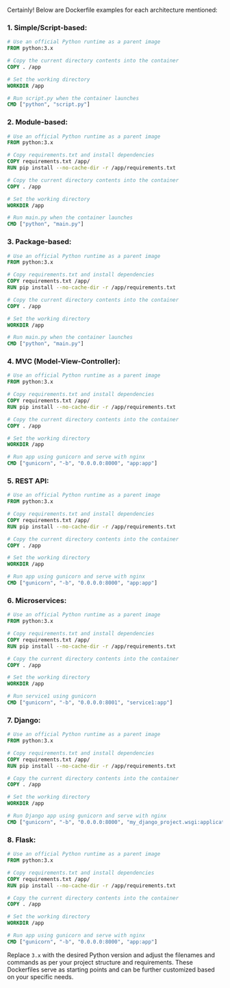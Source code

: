 Certainly! Below are Dockerfile examples for each architecture mentioned:

### 1. Simple/Script-based:

```Dockerfile
# Use an official Python runtime as a parent image
FROM python:3.x

# Copy the current directory contents into the container
COPY . /app

# Set the working directory
WORKDIR /app

# Run script.py when the container launches
CMD ["python", "script.py"]
```

### 2. Module-based:

```Dockerfile
# Use an official Python runtime as a parent image
FROM python:3.x

# Copy requirements.txt and install dependencies
COPY requirements.txt /app/
RUN pip install --no-cache-dir -r /app/requirements.txt

# Copy the current directory contents into the container
COPY . /app

# Set the working directory
WORKDIR /app

# Run main.py when the container launches
CMD ["python", "main.py"]
```

### 3. Package-based:

```Dockerfile
# Use an official Python runtime as a parent image
FROM python:3.x

# Copy requirements.txt and install dependencies
COPY requirements.txt /app/
RUN pip install --no-cache-dir -r /app/requirements.txt

# Copy the current directory contents into the container
COPY . /app

# Set the working directory
WORKDIR /app

# Run main.py when the container launches
CMD ["python", "main.py"]
```

### 4. MVC (Model-View-Controller):

```Dockerfile
# Use an official Python runtime as a parent image
FROM python:3.x

# Copy requirements.txt and install dependencies
COPY requirements.txt /app/
RUN pip install --no-cache-dir -r /app/requirements.txt

# Copy the current directory contents into the container
COPY . /app

# Set the working directory
WORKDIR /app

# Run app using gunicorn and serve with nginx
CMD ["gunicorn", "-b", "0.0.0.0:8000", "app:app"]
```

### 5. REST API:

```Dockerfile
# Use an official Python runtime as a parent image
FROM python:3.x

# Copy requirements.txt and install dependencies
COPY requirements.txt /app/
RUN pip install --no-cache-dir -r /app/requirements.txt

# Copy the current directory contents into the container
COPY . /app

# Set the working directory
WORKDIR /app

# Run app using gunicorn and serve with nginx
CMD ["gunicorn", "-b", "0.0.0.0:8000", "app:app"]
```

### 6. Microservices:

```Dockerfile
# Use an official Python runtime as a parent image
FROM python:3.x

# Copy requirements.txt and install dependencies
COPY requirements.txt /app/
RUN pip install --no-cache-dir -r /app/requirements.txt

# Copy the current directory contents into the container
COPY . /app

# Set the working directory
WORKDIR /app

# Run service1 using gunicorn
CMD ["gunicorn", "-b", "0.0.0.0:8001", "service1:app"]
```

### 7. Django:

```Dockerfile
# Use an official Python runtime as a parent image
FROM python:3.x

# Copy requirements.txt and install dependencies
COPY requirements.txt /app/
RUN pip install --no-cache-dir -r /app/requirements.txt

# Copy the current directory contents into the container
COPY . /app

# Set the working directory
WORKDIR /app

# Run Django app using gunicorn and serve with nginx
CMD ["gunicorn", "-b", "0.0.0.0:8000", "my_django_project.wsgi:application"]
```

### 8. Flask:

```Dockerfile
# Use an official Python runtime as a parent image
FROM python:3.x

# Copy requirements.txt and install dependencies
COPY requirements.txt /app/
RUN pip install --no-cache-dir -r /app/requirements.txt

# Copy the current directory contents into the container
COPY . /app

# Set the working directory
WORKDIR /app

# Run app using gunicorn and serve with nginx
CMD ["gunicorn", "-b", "0.0.0.0:8000", "app:app"]
```

Replace `3.x` with the desired Python version and adjust the filenames and commands as per your project structure and requirements. These Dockerfiles serve as starting points and can be further customized based on your specific needs.
